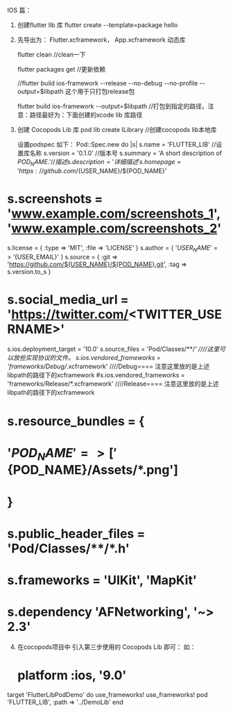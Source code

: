 IOS 篇：
1. 创建flutter lib 库
 flutter create --template=package hello

2. 先导出为： Flutter.xcframework， App.xcframework 动态库
   
   flutter clean //clean一下
   
   flutter packages get //更新依赖
   
   //flutter build ios-framework --release --no-debug --no-profile --output=$libpath 这个用于只打包release包
   
   flutter build ios-framework --output=$libpath //打包到指定的路径，注意：路径最好为：下面创建的xcode lib 库路径
   
3. 创建 Cocopods Lib 库
   pod lib create ILibrary //创建cocopods lib本地库
   
   设置podspec 如下：
     Pod::Spec.new do |s|
  s.name             = 'FLUTTER_LIB' //设置库名称
  s.version          = '0.1.0' //版本号
  s.summary          = 'A short description of ${POD_NAME}.' //描述
  s.description      = '详细描述'
  s.homepage         = 'https://github.com/${USER_NAME}/${POD_NAME}'
  # s.screenshots     = 'www.example.com/screenshots_1', 'www.example.com/screenshots_2'
  s.license          = { :type => 'MIT', :file => 'LICENSE' }
  s.author           = { '${USER_NAME}' => '${USER_EMAIL}' }
  s.source           = { :git => 'https://github.com/${USER_NAME}/${POD_NAME}.git', :tag => s.version.to_s }
  # s.social_media_url = 'https://twitter.com/<TWITTER_USERNAME>'
  s.ios.deployment_target = '10.0'
  s.source_files = 'Pod/Classes/**/*' ////这里可以放些实现协议的文件。
  s.ios.vendored_frameworks = 'frameworks/Debug/*.xcframework'   ////Debug==== 注意这里放的是上述libpath的路径下的xcframework
  #s.ios.vendored_frameworks = 'frameworks/Release/*.xcframework' ////Release==== 注意这里放的是上述libpath的路径下的xcframework
  # s.resource_bundles = {
  #   '${POD_NAME}' => ['${POD_NAME}/Assets/*.png']
  # }
  # s.public_header_files = 'Pod/Classes/**/*.h'
  # s.frameworks = 'UIKit', 'MapKit'
  # s.dependency 'AFNetworking', '~> 2.3'
4. 在cocopods项目中 引入第三步使用的 Cocopods Lib 即可：
   如： 
    # platform :ios, '9.0'
  target 'FlutterLibPodDemo' do
    use_frameworks!
    use_frameworks!
    pod 'FLUTTER_LIB', :path => '../DemoLib'
  end
